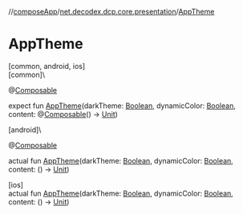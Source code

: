 //[composeApp](../../index.md)/[net.decodex.dcp.core.presentation](index.md)/[AppTheme](-app-theme.md)

# AppTheme

[common, android, ios]\
[common]\

@[Composable](https://developer.android.com/reference/kotlin/androidx/compose/runtime/Composable.html)

expect fun [AppTheme](-app-theme.md)(darkTheme: [Boolean](https://kotlinlang.org/api/latest/jvm/stdlib/kotlin/-boolean/index.html), dynamicColor: [Boolean](https://kotlinlang.org/api/latest/jvm/stdlib/kotlin/-boolean/index.html), content: @[Composable](https://developer.android.com/reference/kotlin/androidx/compose/runtime/Composable.html)() -&gt; [Unit](https://kotlinlang.org/api/latest/jvm/stdlib/kotlin/-unit/index.html))

[android]\

@[Composable](https://developer.android.com/reference/kotlin/androidx/compose/runtime/Composable.html)

actual fun [AppTheme](-app-theme.md)(darkTheme: [Boolean](https://kotlinlang.org/api/latest/jvm/stdlib/kotlin/-boolean/index.html), dynamicColor: [Boolean](https://kotlinlang.org/api/latest/jvm/stdlib/kotlin/-boolean/index.html), content: () -&gt; [Unit](https://kotlinlang.org/api/latest/jvm/stdlib/kotlin/-unit/index.html))

[ios]\
actual fun [AppTheme](-app-theme.md)(darkTheme: [Boolean](https://kotlinlang.org/api/latest/jvm/stdlib/kotlin/-boolean/index.html), dynamicColor: [Boolean](https://kotlinlang.org/api/latest/jvm/stdlib/kotlin/-boolean/index.html), content: () -&gt; [Unit](https://kotlinlang.org/api/latest/jvm/stdlib/kotlin/-unit/index.html))
